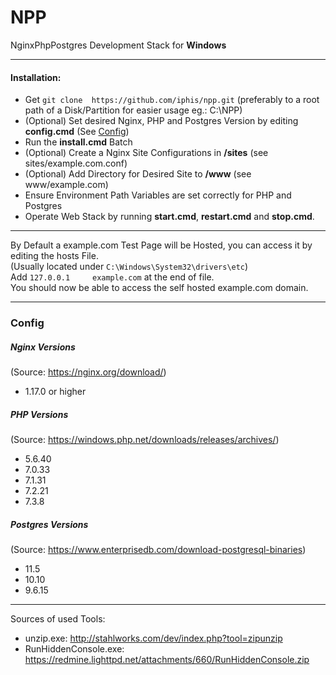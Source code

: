 # NPP

NginxPhpPostgres Development Stack for **Windows**

---

#### Installation:

- Get ``git clone  https://github.com/iphis/npp.git`` (preferably to a root path of a Disk/Partition for easier usage eg.: C:\NPP)
- (Optional) Set desired Nginx, PHP and Postgres Version by editing **config.cmd** (See [Config](#config))
- Run the **install.cmd** Batch
- (Optional) Create a Nginx Site Configurations in **/sites** (see sites/example.com.conf)
- (Optional) Add Directory for Desired Site to **/www** (see www/example.com)
- Ensure Environment Path Variables are set correctly for PHP and Postgres
- Operate Web Stack by running **start.cmd**,  **restart.cmd** and **stop.cmd**. 

---

By Default a example.com Test Page will be Hosted, you can access it by editing the hosts File.\
(Usually located under ```C:\Windows\System32\drivers\etc```)\
Add ``127.0.0.1		example.com`` at the end of file.\
You should now be able to access the self hosted example.com domain.

---

### Config

##### Nginx Versions

(Source: https://nginx.org/download/)
- 1.17.0 or higher

##### PHP Versions

(Source: https://windows.php.net/downloads/releases/archives/)
- 5.6.40
- 7.0.33
- 7.1.31
- 7.2.21
- 7.3.8

##### Postgres Versions

(Source: https://www.enterprisedb.com/download-postgresql-binaries)
- 11.5
- 10.10
- 9.6.15

---

Sources of used Tools:
- unzip.exe: http://stahlworks.com/dev/index.php?tool=zipunzip
- RunHiddenConsole.exe: https://redmine.lighttpd.net/attachments/660/RunHiddenConsole.zip
